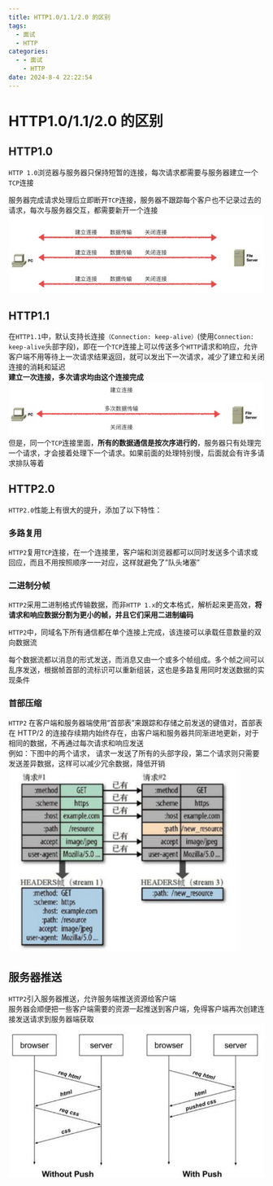 ```yaml
---
title: HTTP1.0/1.1/2.0 的区别
tags:
  - 面试
  - HTTP
categories:
  - - 面试
    - HTTP
date: 2024-8-4 22:22:54
---
```


<!-- @format -->

# HTTP1.0/1.1/2.0 的区别

## HTTP1.0

`HTTP 1.0`浏览器与服务器只保持短暂的连接，每次请求都需要与服务器建立一个`TCP`连接

服务器完成请求处理后立即断开`TCP`连接，服务器不跟踪每个客户也不记录过去的请求，每次与服务器交互，都需要新开一个连接
![HTTP1.0](../images/blog-2024-08-04-22-25-15.png)

## HTTP1.1

在`HTTP1.1`中，默认支持长连接`（Connection: keep-alive）`(使用`Connection: keep-alive`头部字段)，即在一个`TCP`连接上可以传送多个`HTTP`请求和响应，允许客户端不用等待上一次请求结果返回，就可以发出下一次请求，减少了建立和关闭连接的消耗和延迟  
**建立一次连接，多次请求均由这个连接完成**
![HTTP1.1](../images/blog-2024-08-04-22-26-44.png)
但是，同一个`TCP`连接里面，**所有的数据通信是按次序进行的**，服务器只有处理完一个请求，才会接着处理下一个请求。如果前面的处理特别慢，后面就会有许多请求排队等着

## HTTP2.0

`HTTP2.0`性能上有很大的提升，添加了以下特性：

### 多路复用

`HTTP2`复用`TCP`连接，在一个连接里，客户端和浏览器都可以同时发送多个请求或回应，而且不用按照顺序一一对应，这样就避免了”队头堵塞”

### 二进制分帧

`HTTP2`采用二进制格式传输数据，而非`HTTP 1.x`的文本格式，解析起来更高效，**将请求和响应数据分割为更小的帧，并且它们采用二进制编码**

`HTTP2`中，同域名下所有通信都在单个连接上完成，该连接可以承载任意数量的双向数据流

每个数据流都以消息的形式发送，而消息又由一个或多个帧组成。多个帧之间可以乱序发送，根据帧首部的流标识可以重新组装，这也是多路复用同时发送数据的实现条件

### 首部压缩

`HTTP2` 在客户端和服务器端使用“首部表”来跟踪和存储之前发送的键值对，首部表在 HTTP/2 的连接存续期内始终存在，由客户端和服务器共同渐进地更新，对于相同的数据，不再通过每次请求和响应发送  
例如：下图中的两个请求， 请求一发送了所有的头部字段，第二个请求则只需要发送差异数据，这样可以减少冗余数据，降低开销
![首部压缩](../images/blog-2024-08-04-22-32-26.png)

## 服务器推送

`HTTP2`引入服务器推送，允许服务端推送资源给客户端  
服务器会顺便把一些客户端需要的资源一起推送到客户端，免得客户端再次创建连接发送请求到服务器端获取
![服务器推送](../images/blog-2024-08-04-22-34-08.png)

<!-- @format -->
